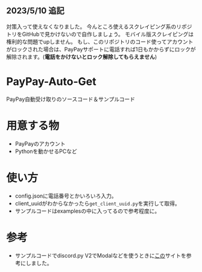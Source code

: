 ## 2023/5/10 追記
対策入って使えなくなりました。
今んところ使えるスクレイピング系のリポジトリをGitHubで見かけないので自作しましょう。
モバイル版スクレイピングは権利的な問題でupしません。
もし、このリポジトリのコード使ってアカウントがロックされた場合は、PayPayサポートに電話すれば1日もかからずにロックが解除されます。(**電話をかけないとロック解除してもらえません**)

# PayPay-Auto-Get
PayPay自動受け取りのソースコード＆サンプルコード

# 用意する物
- PayPayのアカウント
- Pythonを動かせるPCなど

# 使い方
- config.jsonに電話番号とかいろいろ入力。
- client_uuidがわからなかったら`get_client_uuid.py`を実行して取得。
- サンプルコードはexamplesの中に入ってるので参考程度に。

# 参考
- サンプルコードでdiscord.py V2でModalなどを使うときに<a href="https://qiita.com/YutoYuto990/items/1cc73811026c4e91b6bf">この</a>サイトを参考にしました。
